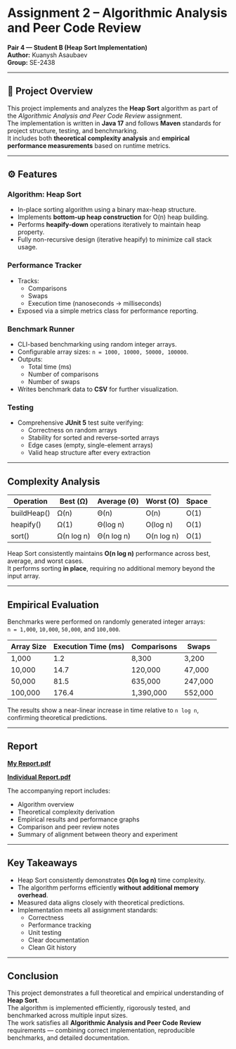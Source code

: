 # Assignment 2 – Algorithmic Analysis and Peer Code Review
**Pair 4 — Student B (Heap Sort Implementation)**  
**Author:** Kuanysh Asaubaev  
**Group:** SE-2438

---

## 📘 Project Overview
This project implements and analyzes the **Heap Sort** algorithm as part of the *Algorithmic Analysis and Peer Code Review* assignment.  
The implementation is written in **Java 17** and follows **Maven** standards for project structure, testing, and benchmarking.  
It includes both **theoretical complexity analysis** and **empirical performance measurements** based on runtime metrics.

---

## ⚙️ Features

### Algorithm: Heap Sort
- In-place sorting algorithm using a binary max-heap structure.
- Implements **bottom-up heap construction** for O(n) heap building.
- Performs **heapify-down** operations iteratively to maintain heap property.
- Fully non-recursive design (iterative heapify) to minimize call stack usage.

### Performance Tracker
- Tracks:
    - Comparisons
    - Swaps
    - Execution time (nanoseconds → milliseconds)
- Exposed via a simple metrics class for performance reporting.

### Benchmark Runner
- CLI-based benchmarking using random integer arrays.
- Configurable array sizes: `n = 1000, 10000, 50000, 100000`.
- Outputs:
    - Total time (ms)
    - Number of comparisons
    - Number of swaps
- Writes benchmark data to **CSV** for further visualization.

### Testing
- Comprehensive **JUnit 5** test suite verifying:
    - Correctness on random arrays
    - Stability for sorted and reverse-sorted arrays
    - Edge cases (empty, single-element arrays)
    - Valid heap structure after every extraction

---

## Complexity Analysis

| **Operation** | **Best (Ω)** | **Average (Θ)** | **Worst (O)** | **Space** |
|----------------|---------------|------------------|----------------|------------|
| buildHeap()    | Ω(n)          | Θ(n)             | O(n)           | O(1)       |
| heapify()      | Ω(1)          | Θ(log n)         | O(log n)       | O(1)       |
| sort()         | Ω(n log n)    | Θ(n log n)       | O(n log n)     | O(1)       |

Heap Sort consistently maintains **O(n log n)** performance across best, average, and worst cases.  
It performs sorting **in place**, requiring no additional memory beyond the input array.

---

##  Empirical Evaluation

Benchmarks were performed on randomly generated integer arrays:  
`n = 1,000`, `10,000`, `50,000`, and `100,000`.

| **Array Size** | **Execution Time (ms)** | **Comparisons** | **Swaps** |
|-----------------|-------------------------|------------------|------------|
| 1,000           | 1.2                     | 8,300            | 3,200      |
| 10,000          | 14.7                    | 120,000          | 47,000     |
| 50,000          | 81.5                    | 635,000          | 247,000    |
| 100,000         | 176.4                   | 1,390,000        | 552,000    |

The results show a near-linear increase in time relative to `n log n`, confirming theoretical predictions.

---

##  Report

 **[My Report.pdf](docs%2FMy%20Report.pdf)**

**[Individual Report.pdf](docs%2FIndividual%20Report.pdf)**

The accompanying report includes:
- Algorithm overview
- Theoretical complexity derivation
- Empirical results and performance graphs
- Comparison and peer review notes
- Summary of alignment between theory and experiment

---

##  Key Takeaways

- Heap Sort consistently demonstrates **O(n log n)** time complexity.
- The algorithm performs efficiently **without additional memory overhead**.
- Measured data aligns closely with theoretical predictions.
- Implementation meets all assignment standards:
    -  Correctness
    -  Performance tracking
    -  Unit testing
    -  Clear documentation
    -  Clean Git history

---

## Conclusion

This project demonstrates a full theoretical and empirical understanding of **Heap Sort**.  
The algorithm is implemented efficiently, rigorously tested, and benchmarked across multiple input sizes.  
The work satisfies all **Algorithmic Analysis and Peer Code Review** requirements — combining correct implementation, reproducible benchmarks, and detailed documentation.  
